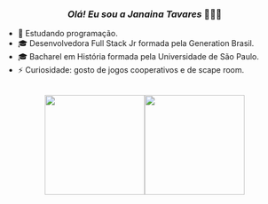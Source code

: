  ### <div align="center"><i>Olá! Eu sou a Janaina Tavares</i> 👋👩‍💻 
</div>

- 🌱 Estudando programação.
- 🎓 Desenvolvedora Full Stack Jr formada pela Generation Brasil.
- 🎓 Bacharel em História formada pela Universidade de São Paulo.
- ⚡ Curiosidade: gosto de jogos cooperativos e de scape room.
<br>
<!--Icone de commits e porcentagem de linguagens-->
<div align="center"> 
<img height="180 cm" src="https://github-readme-stats.vercel.app/api?username=tavaresjana&show_icons=true&theme=omni"/><img height="180 cm" src="https://github-readme-stats.vercel.app/api/top-langs/?username=tavaresjana&layout=compact&langs_count=16&theme=omni"/>
</div> 
</div> 
